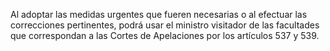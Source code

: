 Al adoptar las medidas urgentes que fueren necesarias o al efectuar las correcciones pertinentes, podrá usar el ministro visitador de las facultades que correspondan a las Cortes de Apelaciones por los artículos 537 y 539.
